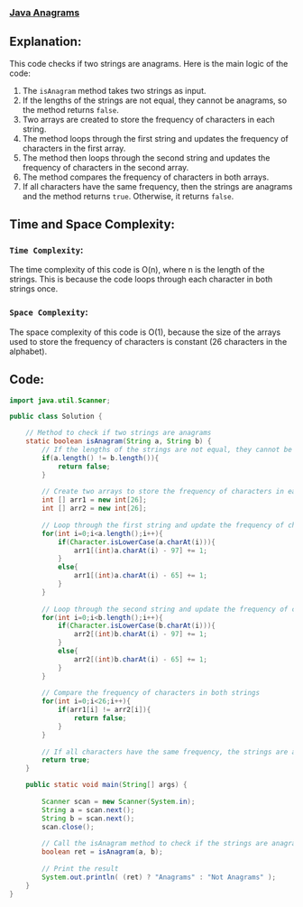 ### [Java Anagrams](https://www.hackerrank.com/challenges/java-anagrams/problem)

## Explanation:
This code checks if two strings are anagrams. Here is the main logic of the code:

1. The `isAnagram` method takes two strings as input.
2. If the lengths of the strings are not equal, they cannot be anagrams, so the method returns `false`.
3. Two arrays are created to store the frequency of characters in each string.
4. The method loops through the first string and updates the frequency of characters in the first array.
5. The method then loops through the second string and updates the frequency of characters in the second array.
6. The method compares the frequency of characters in both arrays.
7. If all characters have the same frequency, then the strings are anagrams and the method returns `true`. Otherwise, it returns `false`.

## Time and Space Complexity:
### `Time Complexity`:
The time complexity of this code is O(n), where n is the length of the strings. This is because the code loops through each character in both strings once.

### `Space Complexity`:
The space complexity of this code is O(1), because the size of the arrays used to store the frequency of characters is constant (26 characters in the alphabet).

## Code:
```java
import java.util.Scanner;

public class Solution {

    // Method to check if two strings are anagrams
    static boolean isAnagram(String a, String b) {
        // If the lengths of the strings are not equal, they cannot be anagrams
        if(a.length() != b.length()){
            return false;
        }
        
        // Create two arrays to store the frequency of characters in each string
        int [] arr1 = new int[26];
        int [] arr2 = new int[26];
        
        // Loop through the first string and update the frequency of characters
        for(int i=0;i<a.length();i++){
            if(Character.isLowerCase(a.charAt(i))){
                arr1[(int)a.charAt(i) - 97] += 1;
            }
            else{
                arr1[(int)a.charAt(i) - 65] += 1;
            }
        }
        
        // Loop through the second string and update the frequency of characters
        for(int i=0;i<b.length();i++){
            if(Character.isLowerCase(b.charAt(i))){
                arr2[(int)b.charAt(i) - 97] += 1;
            }
            else{
                arr2[(int)b.charAt(i) - 65] += 1;
            }
        }
        
        // Compare the frequency of characters in both strings
        for(int i=0;i<26;i++){
            if(arr1[i] != arr2[i]){
                return false;
            }
        }
        
        // If all characters have the same frequency, the strings are anagrams
        return true;
    }

    public static void main(String[] args) {
    
        Scanner scan = new Scanner(System.in);
        String a = scan.next();
        String b = scan.next();
        scan.close();
        
        // Call the isAnagram method to check if the strings are anagrams
        boolean ret = isAnagram(a, b);
        
        // Print the result
        System.out.println( (ret) ? "Anagrams" : "Not Anagrams" );
    }
}

```
